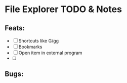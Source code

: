 # File Explorer TODO & Notes

## Feats:

- [ ] Shortcuts like G/gg
- [ ] Bookmarks
- [ ] Open item in external program
- [ ]

## Bugs:
